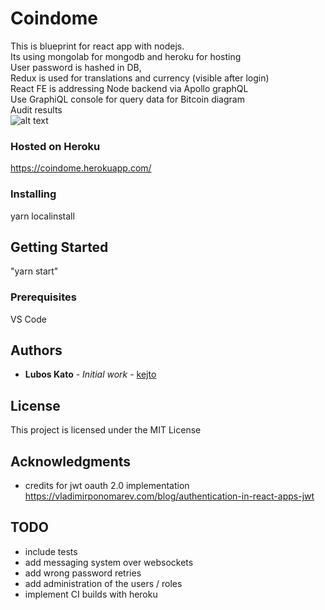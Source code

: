 # Coindome

This is blueprint for react app with nodejs.<br />
Its using mongolab for mongodb and heroku for hosting<br />
User password is hashed in DB,<br />
Redux is used for translations and currency (visible after login)<br />
React FE is addressing Node backend via Apollo graphQL
<br />
Use GraphiQL console for query data for Bitcoin diagram
<br />
Audit results<br />
![alt text](https://github.com/kejto/coindome/blob/master/client/public/images/results.jpg)

### Hosted on Heroku
https://coindome.herokuapp.com/

### Installing

yarn localinstall

## Getting Started

"yarn start"

### Prerequisites

VS Code

## Authors

* **Lubos Kato** - *Initial work* - [kejto](https://github.com/kejto)

## License

This project is licensed under the MIT License

## Acknowledgments

* credits for jwt oauth 2.0 implementation https://vladimirponomarev.com/blog/authentication-in-react-apps-jwt

## TODO
* include tests
* add messaging system over websockets
* add wrong password retries
* add administration of the users / roles
* implement CI builds with heroku
